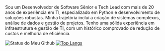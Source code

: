 Sou um Desenvolvedor de Software Sênior e Tech Lead com mais de 20 anos de experiência em TI, especializado em Python e desenvolvimento de soluções robustas. Minha trajetória inclui a criação de sistemas complexos, análise de dados e gestão de projetos. Tenho uma sólida experiência em infraestrutura e gestão de TI, com um histórico comprovado de redução de custos e melhoria de eficiência.

![Status do Meu Github](https://github-readme-stats.vercel.app/api?username=pdiegoneves&show_icons=true&theme=default)
[![Top Langs](https://github-readme-stats.vercel.app/api/top-langs/?username=pdiegoneves&layout=compact)](https://github.com/anuraghazra/github-readme-stats)
